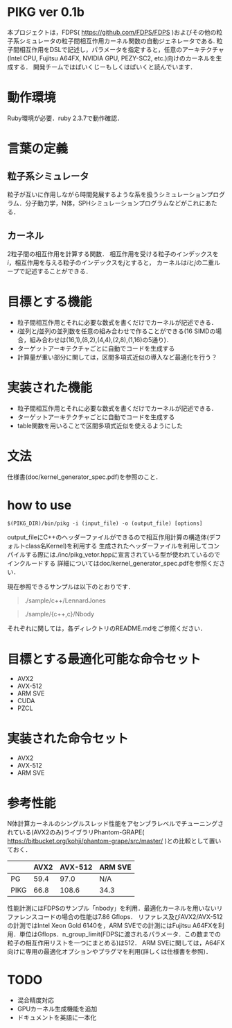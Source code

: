 # PIKG ver 0.1b
本プロジェクトは，FDPS( https://github.com/FDPS/FDPS )およびその他の粒子系シミュレータの粒子間相互作用カーネル関数の自動ジェネレータである.
粒子間相互作用をDSLで記述し，パラメータを指定すると，任意のアーキテクチャ(Intel CPU, Fujitsu A64FX, NVIDIA GPU, PEZY-SC2, etc.)向けのカーネルを生成する．
開発チームではぱいくじーもしくはぱいくと読んでいます．

# 動作環境
Ruby環境が必要．ruby 2.3.7で動作確認．

# 言葉の定義
## 粒子系シミュレータ
粒子が互いに作用しながら時間発展するような系を扱うシミュレーションプログラム．分子動力学，N体，SPHシミュレーションプログラムなどがこれにあたる．

## カーネル
2粒子間の相互作用を計算する関数．
相互作用を受ける粒子のインデックスを*i*，相互作用を与える粒子のインデックスを*j*とすると，
カーネルは*i*と*j*の二重ループで記述することができる．

# 目標とする機能
- 粒子間相互作用とそれに必要な数式を書くだけでカーネルが記述できる．
- *i*並列と*j*並列の並列数を任意の組み合わせで作ることができる(16 SIMDの場合，組み合わせは(16,1),(8,2),(4,4),(2,8),(1,16)の5通り)．
- ターゲットアーキテクチャごとに自動でコードを生成する
- 計算量が重い部分に関しては，区間多項式近似の導入など最適化を行う？

# 実装された機能
- 粒子間相互作用とそれに必要な数式を書くだけでカーネルが記述できる．
- ターゲットアーキテクチャごとに自動でコードを生成する
- table関数を用いることで区間多項式近似を使えるようにした

# 文法
仕様書(doc/kernel_generator_spec.pdf)を参照のこと．

# how to use
```
$(PIKG_DIR)/bin/pikg -i (input_file) -o (output_file) [options]
```
output_fileにC++のヘッダーファイルができるので相互作用計算の構造体(デフォルトclass名Kernel)を利用する
生成されたヘッダーファイルを利用してコンパイルする際には./inc/pikg_vetor.hppに宣言されている型が使われているのでインクルードする
詳細についてはdoc/kernel_generator_spec.pdfを参照ください．

現在参照できるサンプルは以下のとおりです．
> ./sample/c++/LennardJones

> ./sample/{c++,c}/Nbody

それぞれに関しては，各ディレクトリのREADME.mdをご参照ください．

# 目標とする最適化可能な命令セット
- AVX2
- AVX-512
- ARM SVE
- CUDA
- PZCL

# 実装された命令セット
- AVX2
- AVX-512
- ARM SVE

# 参考性能
N体計算カーネルのシングルスレッド性能をアセンブラレベルでチューニングされている(AVX2のみ)ライブラリPhantom-GRAPE( https://bitbucket.org/kohji/phantom-grape/src/master/ )との比較として置いておく．

|    | AVX2 | AVX-512 | ARM SVE |
|----|------|---------|---------|
|  PG| 59.4 |  97.0   |   N/A   |
|PIKG| 66.8 | 108.6   |  34.3   |

性能計測にはFDPSのサンプル「nbody」を利用．最適化カーネルを用いないリファレンスコードの場合の性能は7.86 Gflops．
リファレス及びAVX2/AVX-512の計測ではIntel Xeon Gold 6140を，ARM SVEでの計測にはFujitsu A64FXを利用．単位はGflops．n_group_limit(FDPSに渡されるパラメータ．この数までの粒子の相互作用リストを一つにまとめる)は512．
ARM SVEに関しては，A64FX向けに専用の最適化オプションやプラグマを利用(詳しくは仕様書を参照)．

# TODO
- 混合精度対応
- GPUカーネル生成機能を追加
- ドキュメントを英語に一本化
